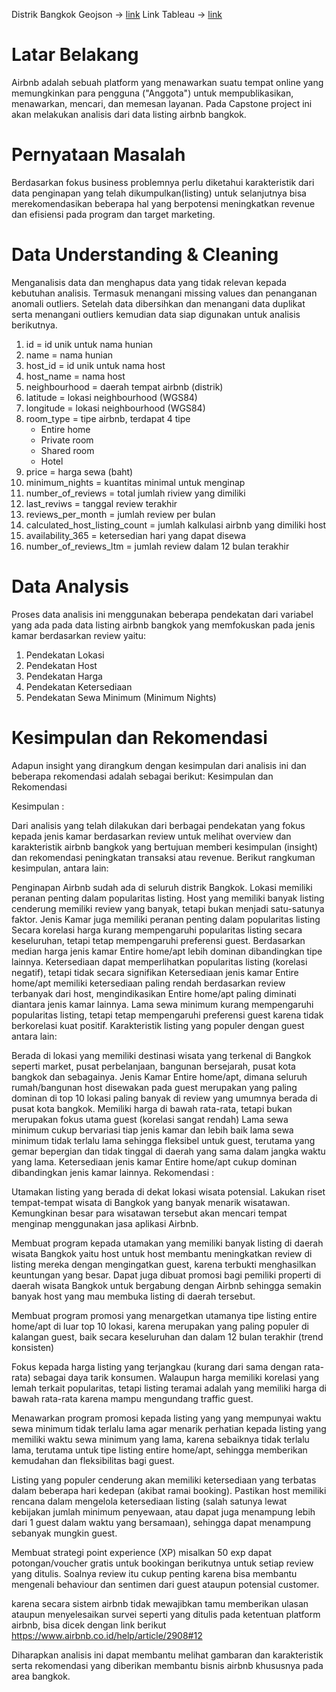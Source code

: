 Distrik Bangkok Geojson -> [link](https://github.com/pcrete/gsvloader-demo/blob/master/geojson/Bangkok-districts.geojson)
Link Tableau -> [link](https://public.tableau.com/app/profile/ocky.naibaho/viz/AirbnbBangkokDataAnalysis/Dashboard1#1)

# Latar Belakang
Airbnb adalah sebuah platform yang menawarkan suatu tempat online yang memungkinkan para pengguna ("Anggota") untuk mempublikasikan, menawarkan, mencari, dan memesan layanan. Pada Capstone project ini akan melakukan analisis dari data listing airbnb bangkok.

# Pernyataan Masalah
Berdasarkan fokus business problemnya perlu diketahui karakteristik dari data penginapan yang telah dikumpulkan(listing) untuk selanjutnya bisa merekomendasikan beberapa hal yang berpotensi meningkatkan revenue dan efisiensi pada program dan target marketing.

# Data Understanding & Cleaning
Menganalisis data dan menghapus data yang tidak relevan kepada kebutuhan analisis. Termasuk menangani missing values dan penanganan anomali outliers. Setelah data dibersihkan dan menangani data duplikat serta menangani outliers kemudian data siap digunakan untuk analisis berikutnya. 

1. id = id unik untuk nama hunian
1. name = nama hunian
1. host_id = id unik untuk nama host
1. host_name = nama host
1. neighbourhood = daerah tempat airbnb (distrik)
1. latitude = lokasi neighbourhood (WGS84)
1. longitude = lokasi neighbourhood (WGS84)
1. room_type = tipe airbnb, terdapat 4 tipe
    * Entire home
    * Private room
    * Shared room
    * Hotel
1. price = harga sewa (baht)
1. minimum_nights = kuantitas minimal untuk menginap 
1. number_of_reviews = total jumlah riview yang dimiliki 
1. last_reviws = tanggal review terakhir 
1. reviews_per_month = jumlah review per bulan
1. calculated_host_listing_count = jumlah kalkulasi airbnb yang dimiliki host
1. availability_365 = ketersedian hari yang dapat disewa
1. number_of_reviews_ltm = jumlah review dalam 12 bulan terakhir

# Data Analysis
Proses data analisis ini menggunakan beberapa pendekatan dari variabel yang ada pada data listing airbnb bangkok yang memfokuskan pada jenis kamar berdasarkan review yaitu:
1. Pendekatan Lokasi
2. Pendekatan Host
3. Pendekatan Harga
4. Pendekatan Ketersediaan
5. Pendekatan Sewa Minimum (Minimum Nights)

 # Kesimpulan dan Rekomendasi
 Adapun insight yang dirangkum dengan kesimpulan dari analisis ini dan beberapa rekomendasi adalah sebagai berikut:
 Kesimpulan dan Rekomendasi

Kesimpulan :

Dari analisis yang telah dilakukan dari berbagai pendekatan yang fokus kepada jenis kamar berdasarkan review untuk melihat overview dan karakteristik airbnb bangkok yang bertujuan memberi kesimpulan (insight) dan rekomendasi peningkatan transaksi atau revenue. Berikut rangkuman kesimpulan, antara lain:

Penginapan Airbnb sudah ada di seluruh distrik Bangkok.
Lokasi memiliki peranan penting dalam popularitas listing.
Host yang memiliki banyak listing cenderung memiliki review yang banyak, tetapi bukan menjadi satu-satunya faktor.
Jenis Kamar juga memiliki peranan penting dalam popularitas listing
Secara korelasi harga kurang mempengaruhi popularitas listing secara keseluruhan, tetapi tetap mempengaruhi preferensi guest.
Berdasarkan median harga jenis kamar Entire home/apt lebih dominan dibandingkan tipe lainnya.
Ketersediaan dapat memperlihatkan popularitas listing (korelasi negatif), tetapi tidak secara signifikan
Ketersediaan jenis kamar Entire home/apt memiliki ketersediaan paling rendah berdasarkan review terbanyak dari host, mengindikasikan Entire home/apt paling diminati diantara jenis kamar lainnya.
Lama sewa minimum kurang mempengaruhi popularitas listing, tetapi tetap mempengaruhi preferensi guest karena tidak berkorelasi kuat positif.
Karakteristik listing yang populer dengan guest antara lain:

Berada di lokasi yang memiliki destinasi wisata yang terkenal di Bangkok seperti market, pusat perbelanjaan, bangunan bersejarah, pusat kota bangkok dan sebagainya.
Jenis Kamar Entire home/apt, dimana seluruh rumah/bangunan host disewakan pada guest merupakan yang paling dominan di top 10 lokasi paling banyak di review yang umumnya berada di pusat kota bangkok.
Memiliki harga di bawah rata-rata, tetapi bukan merupakan fokus utama guest (korelasi sangat rendah)
Lama sewa minimum cukup bervariasi tiap jenis kamar dan lebih baik lama sewa minimum tidak terlalu lama sehingga fleksibel untuk guest, terutama yang gemar bepergian dan tidak tinggal di daerah yang sama dalam jangka waktu yang lama.
Ketersediaan jenis kamar Entire home/apt cukup dominan dibandingkan jenis kamar lainnya.
Rekomendasi :

Utamakan listing yang berada di dekat lokasi wisata potensial. Lakukan riset tempat-tempat wisata di Bangkok yang banyak menarik wisatawan. Kemungkinan besar para wisatawan tersebut akan mencari tempat menginap menggunakan jasa aplikasi Airbnb.

Membuat program kepada utamakan yang memiliki banyak listing di daerah wisata Bangkok yaitu host untuk host membantu meningkatkan review di listing mereka dengan mengingatkan guest, karena terbukti menghasilkan keuntungan yang besar. Dapat juga dibuat promosi bagi pemiliki properti di daerah wisata Bangkok untuk bergabung dengan Airbnb sehingga semakin banyak host yang mau membuka listing di daerah tersebut.

Membuat program promosi yang menargetkan utamanya tipe listing entire home/apt di luar top 10 lokasi, karena merupakan yang paling populer di kalangan guest, baik secara keseluruhan dan dalam 12 bulan terakhir (trend konsisten)

Fokus kepada harga listing yang terjangkau (kurang dari sama dengan rata-rata) sebagai daya tarik konsumen. Walaupun harga memiliki korelasi yang lemah terkait popularitas, tetapi listing teramai adalah yang memiliki harga di bawah rata-rata karena mampu mengundang traffic guest.

Menawarkan program promosi kepada listing yang yang mempunyai waktu sewa minimum tidak terlalu lama agar menarik perhatian kepada listing yang memiliki waktu sewa minimum yang lama, karena sebaiknya tidak terlalu lama, terutama untuk tipe listing entire home/apt, sehingga memberikan kemudahan dan fleksibilitas bagi guest.

Listing yang populer cenderung akan memiliki ketersediaan yang terbatas dalam beberapa hari kedepan (akibat ramai booking). Pastikan host memiliki rencana dalam mengelola ketersediaan listing (salah satunya lewat kebijakan jumlah minimum penyewaan, atau dapat juga menampung lebih dari 1 guest dalam waktu yang bersamaan), sehingga dapat menampung sebanyak mungkin guest.

Membuat strategi point experience (XP) misalkan 50 exp dapat potongan/voucher gratis untuk bookingan berikutnya untuk setiap review yang ditulis. Soalnya review itu cukup penting karena bisa membantu mengenali behaviour dan sentimen dari guest ataupun potensial customer.

karena secara sistem airbnb tidak mewajibkan tamu memberikan ulasan ataupun menyelesaikan survei seperti yang ditulis pada ketentuan platform airbnb, bisa dicek dengan link berikut https://www.airbnb.co.id/help/article/2908#12

Diharapkan analisis ini dapat membantu melihat gambaran dan karakteristik serta rekomendasi yang diberikan membantu bisnis airbnb khususnya pada area bangkok.




